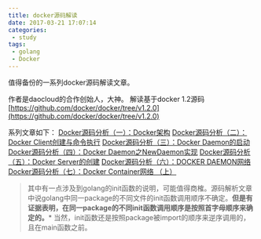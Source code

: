 ```yaml
---
title: docker源码解读
date: 2017-03-21 17:07:14
categories:
 - study
tags:
 - golang
 - Docker
---
```

值得备份的一系列docker源码解读文章。
<!-- more -->

作者是daocloud的合作创始人，大神。
解读基于docker 1.2源码 [https://github.com/docker/docker/tree/v1.2.0](https://github.com/docker/docker/tree/v1.2.0)

系列文章如下：
[Docker源码分析（一）：Docker架构](http://lib.csdn.net/article/docker/922)
[Docker源码分析（二）：Docker Client创建与命令执行](http://lib.csdn.net/article/docker/927)
[Docker源码分析（三）：Docker Daemon的启动](http://lib.csdn.net/article/docker/1071)
[Docker源码分析（四）：Docker Daemon之NewDaemon实现](http://lib.csdn.net/article/docker/923)
[Docker源码分析（五）：Docker Server的创建](http://lib.csdn.net/article/docker/926)
[Docker源码分析（六）：DOCKER DAEMON网络](http://lib.csdn.net/article/docker/925)
[Docker源码分析（七）：Docker Container网络 （上）](http://lib.csdn.net/article/docker/924)

> 其中有一点涉及到golang的init函数的说明，可能值得商榷。源码解析文章中说golang中同一package的不同文件的init函数调用顺序不确定。**但是有证据表明，在同一package的不同init函数调用顺序是按照首字母顺序来确定的。*** 当然，init函数还是按照package被import的顺序来逆序调用的，且在main函数之前。
